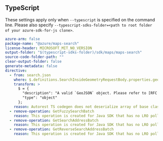 ## TypeScript

These settings apply only when `--typescript` is specified on the command line.
Please also specify `--typescript-sdks-folder=<path to root folder of your azure-sdk-for-js clone>`.

``` yaml $(typescript)
azure-arm: false
package-name: "@azure/maps-search"
license-header: MICROSOFT_MIT_NO_VERSION
output-folder: "$(typescript-sdks-folder)/sdk/maps/maps-search"
source-code-folder-path: ""
clear-output-folder: false
generate-metadata: false
directive:
  - from: search.json
    where: $.definitions.SearchInsideGeometryRequestBody.properties.geometry
    transform: >
      $ = {
        "description": "A valid `GeoJSON` object. Please refer to [RFC 7946](https://tools.ietf.org/html/rfc7946#section-3) for details.",
        "type": "object"
      };
    reason: Autorest TS codegen does not deserialize array of base class objects as an operation parameter properly -> https://github.com/Azure/autorest.typescript/issues/1040
  - remove-operation: GetFuzzySearchBatch
    reason: This operation is created for Java SDK that has no LRO poller implementation
  - remove-operation: GetSearchAddressBatch
    reason: This operation is created for Java SDK that has no LRO poller implementation
  - remove-operation: GetReverseSearchAddressBatch
    reason: This operation is created for Java SDK that has no LRO poller implementation
```
